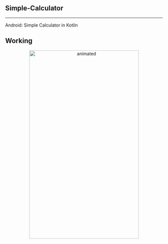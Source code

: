 ## Simple-Calculator

<hr/>

Android: Simple Calculator in Kotlin

## Working
<p align="center">
<img src="https://raw.githubusercontent.com/vigneshshettyin/Simple-Calculator/main/calculator.gif" width="350" height="600" alt="animated" />
</p>
